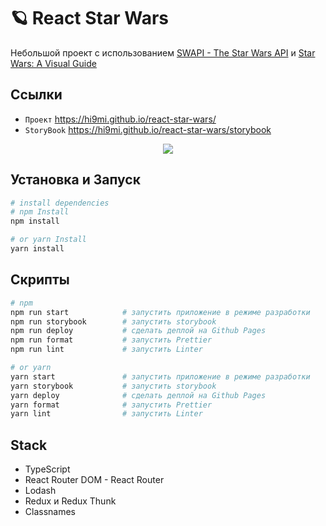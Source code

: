 # 🪐 React Star Wars

Небольшой проект с использованием [SWAPI - The Star Wars API](https://swapi.dev/) и [Star Wars: A Visual Guide](https://starwars-visualguide.com)

## Ссылки

- `Проект` https://hi9mi.github.io/react-star-wars/
- `StoryBook` https://hi9mi.github.io/react-star-wars/storybook

<p align="center">
  <img src="https://www.icegif.com/wp-content/uploads/star-wars-icegif-3.gif" />
</p>

## Установка и Запуск

```bash
# install dependencies
# npm Install
npm install

# or yarn Install
yarn install
```

## Скрипты

```bash
# npm
npm run start            # запустить приложение в режиме разработки
npm run storybook        # запустить storybook
npm run deploy           # сделать деплой на Github Pages
npm run format           # запустить Prettier
npm run lint             # запустить Linter

# or yarn
yarn start               # запустить приложение в режиме разработки
yarn storybook           # запустить storybook
yarn deploy              # сделать деплой на Github Pages
yarn format              # запустить Prettier
yarn lint                # запустить Linter
```

## Stack

- TypeScript
- React Router DOM - React Router
- Lodash
- Redux и Redux Thunk
- Classnames
